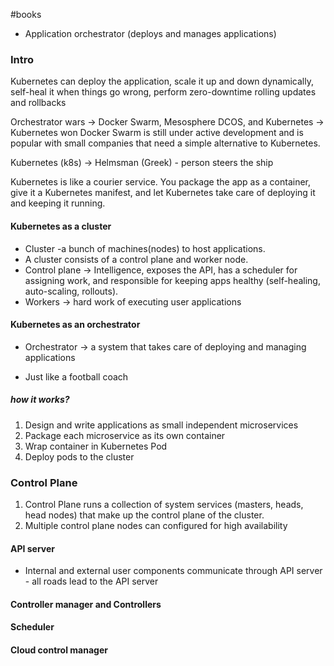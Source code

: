 #books 

* Application orchestrator (deploys and manages applications)

### Intro

Kubernetes can deploy the application, scale it up and down dynamically, self-heal it when things go wrong, perform zero-downtime rolling updates and rollbacks

Orchestrator wars -> Docker Swarm, Mesosphere DCOS, and Kubernetes -> Kubernetes won
Docker Swarm is still under active development and is popular with small companies that need a simple alternative to Kubernetes.

Kubernetes (k8s) -> Helmsman (Greek) - person steers the ship

Kubernetes is like a courier service. You package the app as a container, give it a Kubernetes manifest, and let Kubernetes take care of deploying it and keeping it running.


#### Kubernetes as a cluster

* Cluster -a bunch of machines(nodes) to host applications.
* A cluster consists of a control plane and worker node.
* Control plane -> Intelligence, exposes the API, has a scheduler for assigning work, and responsible for keeping apps healthy (self-healing, auto-scaling, rollouts).
* Workers -> hard work of executing user applications


#### Kubernetes as an orchestrator

- Orchestrator -> a system that takes care of deploying and managing applications
* Just like a football coach
##### how it works?
1. Design and write applications as small independent microservices
2. Package each microservice as its own container
3. Wrap container in Kubernetes Pod
4. Deploy pods to the cluster


### Control Plane

1. Control Plane runs a collection of system services (masters, heads, head nodes) that make up the control plane of the cluster.
2. Multiple control plane nodes can configured for high availability
#### API server

* Internal and external user components communicate through API server - all roads lead to the API server

#### Controller manager and Controllers

#### Scheduler


#### Cloud control manager
